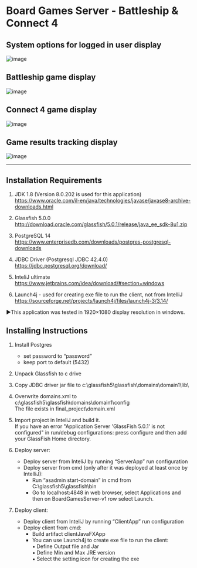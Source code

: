 Board Games Server - Battleship & Connect 4
===========================================

## System options for logged in user display
![image](https://user-images.githubusercontent.com/124344785/225001584-4d178307-0983-479a-800f-5b5d397b5adf.png)

## Battleship game display <br />
![image](https://user-images.githubusercontent.com/124344785/224998117-66f9753f-0967-41c8-9bda-0535541fd330.png)

## Connect 4 game display <br />
![image](https://user-images.githubusercontent.com/124344785/224998858-836b9407-976e-4fe2-a23a-cdb9dafd5e1e.png)

## Game results tracking display <br />
![image](https://user-images.githubusercontent.com/124344785/225000456-6416d246-9094-4fdc-8c0f-3aaa32235776.png)

******************************************************************************************************************************************

Installation Requirements
--------------------------
1) JDK 1.8 (Version 8.0.202 is used for this application) <br />https://www.oracle.com/il-en/java/technologies/javase/javase8-archive-downloads.html

2) Glassfish 5.0.0 <br />http://download.oracle.com/glassfish/5.0.1/release/java_ee_sdk-8u1.zip	

3) PostgreSQL 14 <br />https://www.enterprisedb.com/downloads/postgres-postgresql-downloads

4) JDBC Driver (Postgresql JDBC 42.4.0) <br />https://jdbc.postgresql.org/download/

5)  InteliJ ultimate <br />https://www.jetbrains.com/idea/download/#section=windows

6) Launch4j - used for creating exe file to run the client, not from IntelliJ <br />https://sourceforge.net/projects/launch4j/files/launch4j-3/3.14/

►This application was tested in 1920×1080 display resolution in windows. 



Installing Instructions
------------------------
1) Install Postgres
   - set password to “password” 
   - keep port to default (5432) 

2) Unpack Glassfish to c drive

3) Copy JDBC driver jar file to c:\glassfish5\glassfish\domains\domain1\lib\

4) Overwrite domains.xml to c:\glassfish5\glassfish\domains\domain1\config\
   The file exists in final_project\domain.xml

5) Import project in InteliJ and build it. </br >
   If you have an error "Application Server 'GlassFish 5.0.1' is not configured" in run/debug configurations: 
   press configure and then add your GlassFish Home directory.


6) Deploy server:
	- Deploy server from InteliJ by running “ServerApp” run configuration
	- Deploy server from cmd (only after it was deployed at least once by IntelliJ): 
		- Run “asadmin start-domain” in cmd from C:\glassfish5\glassfish\bin
		- Go to localhost:4848 in web browser, select Applications and then on BoardGamesServer-v1 row select Launch.

7) Deploy client:
	* Deploy client from InteliJ by running “ClientApp” run configuration
	* Deploy client from cmd: 
 		* Build artifact clientJavaFXApp
		* You can use Launch4j to create exe file to run the client: <br />
			▪ Define Output file and Jar <br />
			▪ Define Min and Max JRE version <br />
			▪ Select the setting icon for creating the exe 	
